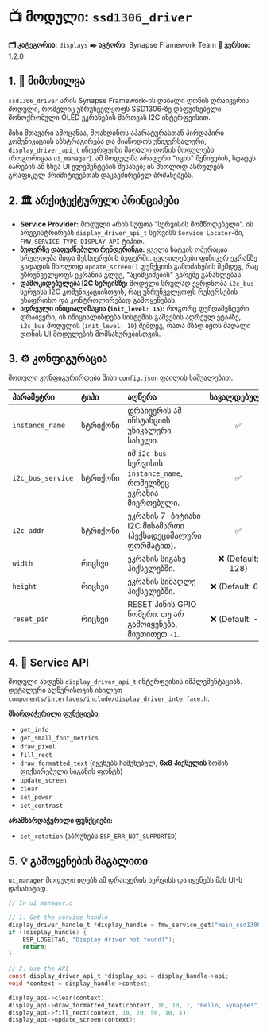 # 📺 მოდული: `ssd1306_driver`

**🗂️ კატეგორია:** `displays`
**✒️ ავტორი:** Synapse Framework Team
**🔖 ვერსია:** 1.2.0

## 1. 📜 მიმოხილვა

`ssd1306_driver` არის Synapse Framework-ის დაბალი დონის დრაივერის მოდული, რომელიც უზრუნველყოფს SSD1306-ზე დაფუძნებული მონოქრომული OLED ეკრანების მართვას I2C ინტერფეისით.

მისი მთავარი ამოცანაა, მოახდინოს აპარატურასთან პირდაპირი კომუნიკაციის აბსტრაგირება და მიაწოდოს უნივერსალური, `display_driver_api_t` ინტერფეისი მაღალი დონის მოდულებს (როგორიცაა `ui_manager`). ამ მოდულმა არაფერი "იცის" მენიუების, სტატუს ბარების ან სხვა UI ელემენტების შესახებ; ის მხოლოდ ასრულებს გრაფიკულ პრიმიტივებთან დაკავშირებულ ბრძანებებს.

## 2. 🏛️ არქიტექტურული პრინციპები

- **Service Provider:** მოდული არის სუფთა "სერვისის მომწოდებელი". ის არეგისტრირებს `display_driver_api_t` სერვისს `Service Locator`-ში, `FMW_SERVICE_TYPE_DISPLAY_API` ტიპით.
- **ბუფერზე დაფუძნებული რენდერინგი:** ყველა ხატვის ოპერაცია სრულდება შიდა მეხსიერების ბუფერში. ცვლილებები ფიზიკურ ეკრანზე გადადის მხოლოდ `update_screen()` ფუნქციის გამოძახების შემდეგ, რაც უზრუნველყოფს ეკრანის გლუვ, "აციმციმების" გარეშე განახლებას.
- **დამოკიდებულება I2C სერვისზე:** მოდული სრულად ეყრდნობა `i2c_bus` სერვისს I2C კომუნიკაციისთვის, რაც უზრუნველყოფს რესურსების უსაფრთხო და კონტროლირებად გამოყენებას.
- **ადრეული ინიციალიზაცია (`init_level: 15`):** როგორც ფუნდამენტური დრაივერი, ის ინიციალიზდება სისტემის გაშვების ადრეულ ეტაპზე, `i2c_bus` მოდულის (`init_level: 10`) შემდეგ, რათა მზად იყოს მაღალი დონის UI მოდულების მომსახურებისთვის.

## 3. ⚙️ კონფიგურაცია

მოდული კონფიგურირდება მისი `config.json` ფაილის საშუალებით.

| პარამეტრი | ტიპი | აღწერა | სავალდებულო |
| :--- | :--- | :--- | :---: |
| `instance_name` | სტრიქონი | დრაივერის ამ ინსტანციის უნიკალური სახელი. | ✅ |
| `i2c_bus_service` | სტრიქონი | იმ `i2c_bus` სერვისის `instance_name`, რომელზეც ეკრანია მიერთებული. | ✅ |
| `i2c_addr` | სტრიქონი | ეკრანის 7-ბიტიანი I2C მისამართი (ჰექსადეციმალური ფორმატით). | ✅ |
| `width` | რიცხვი | ეკრანის სიგანე პიქსელებში. | ❌ (Default: 128) |
| `height` | რიცხვი | ეკრანის სიმაღლე პიქსელებში. | ❌ (Default: 64) |
| `reset_pin` | რიცხვი | RESET პინის GPIO ნომერი. თუ არ გამოიყენება, მიუთითეთ `-1`. | ❌ (Default: -1) |

## 4. 🔌 Service API

მოდული ახდენს `display_driver_api_t` ინტერფეისის იმპლემენტაციას. დეტალური აღწერისთვის იხილეთ `components/interfaces/include/display_driver_interface.h`.

**მხარდაჭერილი ფუნქციები:**

- `get_info`
- `get_small_font_metrics`
- `draw_pixel`
- `fill_rect`
- `draw_formatted_text` (იყენებს ჩაშენებულ, **6x8 პიქსელის** ზომის ფიქსირებული სიგანის ფონტს)
- `update_screen`
- `clear`
- `set_power`
- `set_contrast`

**არამხარდაჭერილი ფუნქციები:**

- `set_rotation` (აბრუნებს `ESP_ERR_NOT_SUPPORTED`)

## 5. 💡 გამოყენების მაგალითი

`ui_manager` მოდული იღებს ამ დრაივერის სერვისს და იყენებს მას UI-ს დასახატად.

```c
// In ui_manager.c

// 1. Get the service handle
display_driver_handle_t *display_handle = fmw_service_get("main_ssd1306_driver");
if (!display_handle) {
    ESP_LOGE(TAG, "Display driver not found!");
    return;
}

// 2. Use the API
const display_driver_api_t *display_api = display_handle->api;
void *context = display_handle->context;

display_api->clear(context);
display_api->draw_formatted_text(context, 10, 10, 1, "Hello, Synapse!");
display_api->fill_rect(context, 10, 20, 50, 10, 1);
display_api->update_screen(context);
```
